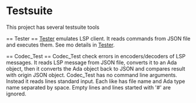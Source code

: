 Testsuite
=========

This project has several testsuite tools

== Tester ==
[Tester](ada_lsp/README.md) emulates LSP client.
It reads commands from JSON file and executes them. See mo details in
[Tester](ada_lsp/README.md).

== Codec_Test ==
Codec_Test check errors in encoders/decoders of LSP messages.
It reads LSP message from JSON file, converts it to an Ada object, then
it converts the Ada object back to JSON and compares result with origin
JSON object. Codec_Test has no command line arguments. Instead it reads
lines standard input. Each like has file name and Ada type name separated
by space. Empty lines and lines started with '#' are ignored.
